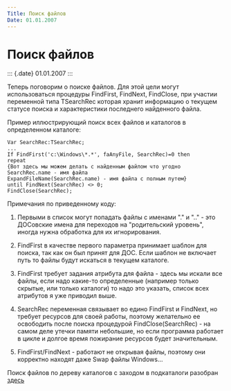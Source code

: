 ```yaml
---
Title: Поиск файлов
Date: 01.01.2007
---
```



Поиск файлов
============

::: {.date}
01.01.2007
:::

Теперь поговорим о поиске файлов. Для этой цели могут использоваться
процедуры FindFirst, FindNext, FindClose, при участии переменной типа
TSearchRec которая хранит информацию о текущем статусе поиска и
характеристики последнего найденного файла.

Пример иллюстрирующий поиск всех файлов и каталогов в определенном
каталоге:

    Var SearchRec:TSearchRec;
    ...
    If FindFirst('c:\Windows\*.*', faAnyFile, SearchRec)=0 then
    repeat
    {Вот здесь мы можем делать с найденным файлом что угодно
    SearchRec.name - имя файла
    ExpandFileName(SearchRec.name) - имя файла с полным путем} 
    until FindNext(SearchRec) <> 0;
    FindClose(SearchRec);

Примечания по приведенному коду:

1. Первыми в список могут попадать файлы с именами "." и ".." - это
ДОСовские имена для переходов на "родительский уровень", иногда нужна
обработка для их игнорирования.

2. FindFirst в качестве первого параметра принимает шаблон для поиска,
так как он был принят для ДОС. Если шаблон не включает путь то файлы
будут искаться в текущем каталоге.

3. FindFirst требует задания атрибута для файла - здесь мы искали все
файлы, если надо какие-то определенные (например только скрытые, или
только каталоги) то надо это указать, список всех атрибутов я уже
приводил выше.

4. SearchRec переменная связывает во едино FindFirst и FindNext, но
требует ресурсов для своей работы, поэтому желательно ее освободить
после поиска процедурой FindClose(SearchRec) - на самом деле утечки
памяти небольшие, но если программа работает в цикле и долгое время
пожирание ресурсов будет значительным.

5. FindFirst/FindNext - работают не открывая файлы, поэтому они корректно
находят даже Swap файлы Windows...

Поиск файлов по дереву каталогов с заходом в подкаталоги разобран
[здесь](/file/folder/scan_dir/)
